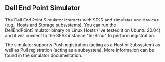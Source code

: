## Dell End Point Simulator 
The Dell End Point Simulator interacts with SFSS and simulates end devices (e.g., Hosts and Storage subsystems).  You can run the DellEndPointSimulator binary
on Linux Hosts (I've tested it on Ubuntu 20.04) and it will connect to the SFSS instance "In-Band" to perform registration.

The simulator supports Push registration (acting as a Host or Subsystem) as well as Pull registration (acting as a subsystem). More information can be found in
the simulator documentation.  
